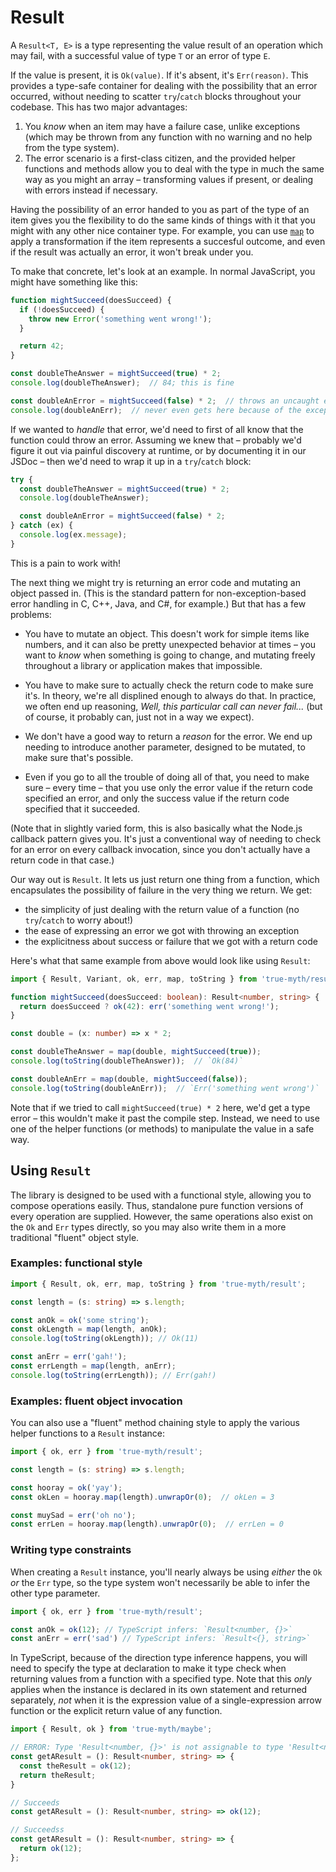 # Result

A `Result<T, E>` is a type representing the value result of an operation which
may fail, with a successful value of type `T` or an error of type `E`.

If the value is present, it is `Ok(value)`. If it's absent, it's `Err(reason)`.
This provides a type-safe container for dealing with the possibility that an
error occurred, without needing to scatter `try`/`catch` blocks throughout your
codebase. This has two major advantages:

1.  You *know* when an item may have a failure case, unlike exceptions (which
    may be thrown from any function with no warning and no help from the type
    system).
2.  The error scenario is a first-class citizen, and the provided helper
    functions and methods allow you to deal with the type in much the same way
    as you might an array – transforming values if present, or dealing with
    errors instead if necessary.

Having the possibility of an error handed to you as part of the type of an item
gives you the flexibility to do the same kinds of things with it that you might
with any other nice container type. For example, you can use [`map`][map] to
apply a transformation if the item represents a succesful outcome, and even if
the result was actually an error, it won't break under you.

[map]: https://chriskrycho.github.io/true-myth/modules/_result_.html#map

To make that concrete, let's look at an example. In normal JavaScript, you might
have something like this:

```js
function mightSucceed(doesSucceed) {
  if (!doesSucceed) {
    throw new Error('something went wrong!');
  }

  return 42;
}

const doubleTheAnswer = mightSucceed(true) * 2;
console.log(doubleTheAnswer);  // 84; this is fine

const doubleAnError = mightSucceed(false) * 2;  // throws an uncaught exception
console.log(doubleAnErr);  // never even gets here because of the exception
```

If we wanted to *handle* that error, we'd need to first of all know that the
function could throw an error. Assuming we knew that – probably we'd figure it
out via painful discovery at runtime, or by documenting it in our JSDoc – then
we'd need to wrap it up in a `try`/`catch` block:

```js
try {
  const doubleTheAnswer = mightSucceed(true) * 2;
  console.log(doubleTheAnswer);

  const doubleAnError = mightSucceed(false) * 2;
} catch (ex) {
  console.log(ex.message);
}
```

This is a pain to work with!

The next thing we might try is returning an error code and mutating an object
passed in. (This is the standard pattern for non-exception-based error handling
in C, C++, Java, and C#, for example.) But that has a few problems:

-   You have to mutate an object. This doesn't work for simple items like
    numbers, and it can also be pretty unexpected behavior at times – you want
    to *know* when something is going to change, and mutating freely throughout
    a library or application makes that impossible.

-   You have to make sure to actually check the return code to make sure it's.
    In theory, we're all displined enough to always do that. In practice, we
    often end up reasoning, _Well, this particular call can never fail..._ (but
    of course, it probably can, just not in a way we expect).

-   We don't have a good way to return a *reason* for the error. We end up
    needing to introduce another parameter, designed to be mutated, to make sure
    that's possible.

-   Even if you go to all the trouble of doing all of that, you need to make
    sure – every time – that you use only the error value if the return code
    specified an error, and only the success value if the return code specified
    that it succeeded.

(Note that in slightly varied form, this is also basically what the Node.js
callback pattern gives you. It's just a conventional way of needing to check for
an error on every callback invocation, since you don't actually have a return
code in that case.)

Our way out is `Result`. It lets us just return one thing from a function, which
encapsulates the possibility of failure in the very thing we return. We get:

-   the simplicity of just dealing with the return value of a function (no
    `try`/`catch` to worry about!)
-   the ease of expressing an error we got with throwing an exception
-   the explicitness about success or failure that we got with a return code

Here's what that same example from above would look like using `Result`:

```ts
import { Result, Variant, ok, err, map, toString } from 'true-myth/result';

function mightSucceed(doesSucceed: boolean): Result<number, string> {
  return doesSucceed ? ok(42): err('something went wrong!');
}

const double = (x: number) => x * 2;

const doubleTheAnswer = map(double, mightSucceed(true));
console.log(toString(doubleTheAnswer));  // `Ok(84)`

const doubleAnErr = map(double, mightSucceed(false));
console.log(toString(doubleAnErr));  // `Err('something went wrong')`
```

Note that if we tried to call `mightSucceed(true) * 2` here, we'd get a type
error – this wouldn't make it past the compile step. Instead, we need to use one
of the helper functions (or methods) to manipulate the value in a safe way.

## Using `Result`

The library is designed to be used with a functional style, allowing you to
compose operations easily. Thus, standalone pure function versions of every
operation are supplied. However, the same operations also exist on the `Ok` and
`Err` types directly, so you may also write them in a more traditional "fluent"
object style.

### Examples: functional style

```ts
import { Result, ok, err, map, toString } from 'true-myth/result';

const length = (s: string) => s.length;

const anOk = ok('some string');
const okLength = map(length, anOk);
console.log(toString(okLength)); // Ok(11)

const anErr = err('gah!');
const errLength = map(length, anErr);
console.log(toString(errLength)); // Err(gah!)
```

### Examples: fluent object invocation

You can also use a "fluent" method chaining style to apply the various helper
functions to a `Result` instance:

```ts
import { ok, err } from 'true-myth/result';

const length = (s: string) => s.length;

const hooray = ok('yay');
const okLen = hooray.map(length).unwrapOr(0);  // okLen = 3

const muySad = err('oh no');
const errLen = hooray.map(length).unwrapOr(0);  // errLen = 0
```

### Writing type constraints

When creating a `Result` instance, you'll nearly always be using *either* the
`Ok` *or* the `Err` type, so the type system won't necessarily be able to infer
the other type parameter.

```ts
import { ok, err } from 'true-myth/result';

const anOk = ok(12); // TypeScript infers: `Result<number, {}>`
const anErr = err('sad') // TypeScript infers: `Result<{}, string>`
```

In TypeScript, because of the direction type inference happens, you will need to
specify the type at declaration to make it type check when returning values from
a function with a specified type. Note that this *only* applies when the
instance is declared in its own statement and returned separately, *not* when it
is the expression value of a single-expression arrow function or the explicit
return value of any function.

```ts
import { Result, ok } from 'true-myth/maybe';

// ERROR: Type 'Result<number, {}>' is not assignable to type 'Result<number, string>'.
const getAResult = (): Result<number, string> => {
  const theResult = ok(12);
  return theResult;
}

// Succeeds
const getAResult = (): Result<number, string> => ok(12);

// Succeedss
const getAResult = (): Result<number, string> => {
  return ok(12);
};
```